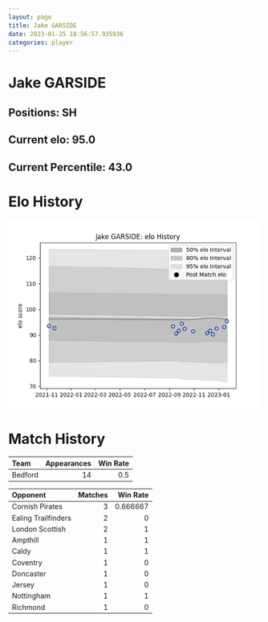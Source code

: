```yaml
---  
layout: page  
title: Jake GARSIDE  
date: 2023-01-25 18:56:57.935936  
categories: player  
---
```

# Jake GARSIDE

## Positions: SH

## Current elo: 95.0

## Current Percentile: 43.0

# Elo History


![elo history](history_JakeGARSIDE.png)
# Match History


| Team    |   Appearances |   Win Rate |
|:--------|--------------:|-----------:|
| Bedford |            14 |        0.5 |

| Opponent            |   Matches |   Win Rate |
|:--------------------|----------:|-----------:|
| Cornish Pirates     |         3 |   0.666667 |
| Ealing Trailfinders |         2 |   0        |
| London Scottish     |         2 |   1        |
| Ampthill            |         1 |   1        |
| Caldy               |         1 |   1        |
| Coventry            |         1 |   0        |
| Doncaster           |         1 |   0        |
| Jersey              |         1 |   0        |
| Nottingham          |         1 |   1        |
| Richmond            |         1 |   0        |